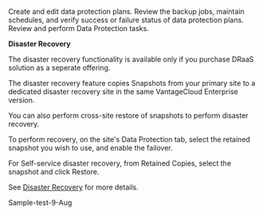 Create and edit data protection plans. Review the backup jobs, maintain schedules, and verify success or failure status of data protection plans. Review and perform Data Protection tasks.

**Disaster Recovery**

The disaster recovery functionality is available only if you purchase DRaaS solution as a seperate offering.

The disaster recovery feature copies Snapshots from your primary site to a dedicated disaster recovery site in the same VantageCloud Enterprise version. 

You can also perform cross-site restore of snapshots to perform disaster recovery.

To perform recovery, on the site's Data Protection tab, select the retained snapshot you wish to use, and enable the failover.

For Self-service disaster recovery, from Retained Copies, select the snapshot and click Restore.

See [Disaster Recovery](https://docs.teradata.com/r/Teradata-VantageCloud-Enterprise/Data-Protection/Disaster-Recovery "Disaster Recovery") for more details.

Sample-test-9-Aug
